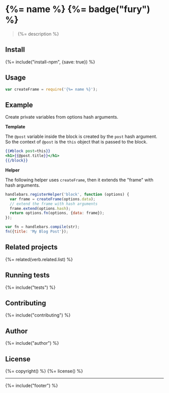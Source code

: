 # {%= name %} {%= badge("fury") %}

> {%= description %}

## Install
{%= include("install-npm", {save: true}) %}

## Usage

```js
var createFrame = require('{%= name %}');
```

## Example

Create private variables from options hash arguments.

**Template**

The `@post` variable inside the block is created by the `post` hash argument. So the context of `@post` is the `this` object that is passed to the block.

```handlebars
{{#block post=this}}
<h1>{{@post.title}}</h1>
{{/block}}
```

**Helper**

The following helper uses `createFrame`, then it extends the "frame" with hash arguments.

```js
handlebars.registerHelper('block', function (options) {
  var frame = createFrame(options.data);
  // extend the frame with hash arguments
  frame.extend(options.hash);
  return options.fn(options, {data: frame});
});

var fn = handlebars.compile(str);
fn({title: 'My Blog Post'});
```

## Related projects
{%= related(verb.related.list) %}  

## Running tests
{%= include("tests") %}

## Contributing
{%= include("contributing") %}

## Author
{%= include("author") %}

## License
{%= copyright() %}
{%= license() %}

***

{%= include("footer") %}
